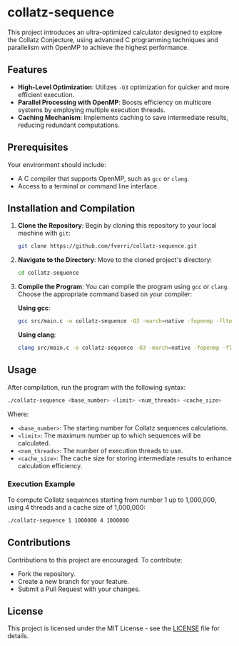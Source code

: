# collatz-sequence

This project introduces an ultra-optimized calculator designed to explore the Collatz Conjecture, using advanced C programming techniques and parallelism with OpenMP to achieve the highest performance.

## Features

- **High-Level Optimization**: Utilizes `-O3` optimization for quicker and more efficient execution.
- **Parallel Processing with OpenMP**: Boosts efficiency on multicore systems by employing multiple execution threads.
- **Caching Mechanism**: Implements caching to save intermediate results, reducing redundant computations.

## Prerequisites

Your environment should include:
- A C compiler that supports OpenMP, such as `gcc` or `clang`.
- Access to a terminal or command line interface.

## Installation and Compilation

1. **Clone the Repository**: Begin by cloning this repository to your local machine with `git`:

   ```bash
   git clone https://github.com/fverri/collatz-sequence.git
   ```

2. **Navigate to the Directory**: Move to the cloned project's directory:

   ```bash
   cd collatz-sequence
   ```

3. **Compile the Program**: You can compile the program using `gcc` or `clang`. Choose the appropriate command based on your compiler:

   **Using gcc**:
   ```bash
   gcc src/main.c -o collatz-sequence -O3 -march=native -fopenmp -flto -lgomp
   ```

   **Using clang**:
   ```bash
   clang src/main.c -o collatz-sequence -O3 -march=native -fopenmp -flto -lomp
   ```

## Usage

After compilation, run the program with the following syntax:

```bash
./collatz-sequence <base_number> <limit> <num_threads> <cache_size>
```

Where:
- `<base_number>`: The starting number for Collatz sequences calculations.
- `<limit>`: The maximum number up to which sequences will be calculated.
- `<num_threads>`: The number of execution threads to use.
- `<cache_size>`: The cache size for storing intermediate results to enhance calculation efficiency.

### Execution Example

To compute Collatz sequences starting from number 1 up to 1,000,000, using 4 threads and a cache size of 1,000,000:

```bash
./collatz-sequence 1 1000000 4 1000000
```

## Contributions

Contributions to this project are encouraged. To contribute:
- Fork the repository.
- Create a new branch for your feature.
- Submit a Pull Request with your changes.

## License

This project is licensed under the MIT License - see the [LICENSE](LICENSE.md) file for details.
